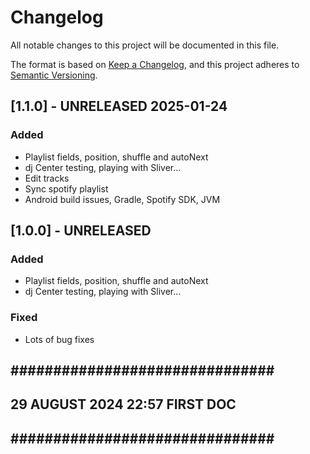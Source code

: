 # Changelog

All notable changes to this project will be documented in this file.

The format is based on [Keep a Changelog](https://keepachangelog.com/en/1.0.0/),
and this project adheres to [Semantic Versioning](https://semver.org/spec/v2.0.0.html).

## [1.1.0] - UNRELEASED 2025-01-24

### Added
- Playlist fields, position, shuffle and autoNext
- dj Center testing, playing with Sliver...
- Edit tracks
- Sync spotify playlist
- Android build issues, Gradle, Spotify SDK, JVM

## [1.0.0] - UNRELEASED

### Added
- Playlist fields, position, shuffle and autoNext 
- dj Center testing, playing with Sliver... 

### Fixed
- Lots of bug fixes

## ############################### ##
## 29 AUGUST 2024 22:57 FIRST DOC  ##
## ############################### ##
